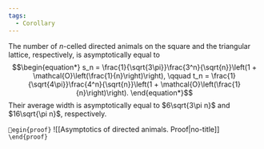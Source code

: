 ```yaml
---
tags:
  - Corollary
---
```

The number of $n$-celled directed animals on the square and the triangular lattice, respectively, is asymptotically equal to
$$\begin{equation*}
s_n = \frac{1}{\sqrt{3\pi}}\frac{3^n}{\sqrt{n}}\left(1 + \mathcal{O}\left(\frac{1}{n}\right)\right), \qquad
t_n = \frac{1}{\sqrt{4\pi}}\frac{4^n}{\sqrt{n}}\left(1 + \mathcal{O}\left(\frac{1}{n}\right)\right).
\end{equation*}$$
Their average width is asymptotically equal to $6\sqrt{3\pi n}$ and $16\sqrt{\pi n}$, respectively.

`egin{proof}`
![[Asymptotics of directed animals. Proof|no-title]]
`\end{proof}`
